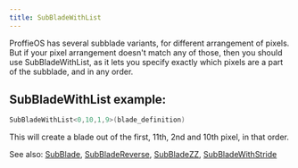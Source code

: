 ```yaml
---
title: SubBladeWithList
---
```

ProffieOS has several subblade variants, for different arrangement of pixels. But if your pixel arrangement doesn't match any of those, then you should use SubBladeWithList, as it lets you specify exactly which pixels are a part of the subblade, and in any order.

## SubBladeWithList example:

```cpp
SubBladeWithList<0,10,1,9>(blade_definition)
```

This will create a blade out of the first, 11th, 2nd and 10th pixel, in that order.


See also: [SubBlade](/config/blades/subblade.html), [SubBladeReverse](/config/blades/subbladereverse.html), [SubBladeZZ](/config/blades/subbladezz.html), [SubBladeWithStride](/config/blades/subbladewithstride.html)
